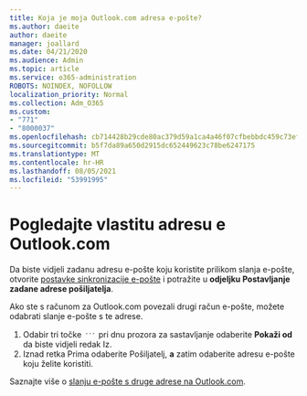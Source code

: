 ```yaml
---
title: Koja je moja Outlook.com adresa e-pošte?
ms.author: daeite
author: daeite
manager: joallard
ms.date: 04/21/2020
ms.audience: Admin
ms.topic: article
ms.service: o365-administration
ROBOTS: NOINDEX, NOFOLLOW
localization_priority: Normal
ms.collection: Adm_O365
ms.custom:
- "771"
- "8000037"
ms.openlocfilehash: cb714428b29cde80ac379d59a1ca4a46f07cfbebbdc459c73ef100b7a17a72b7
ms.sourcegitcommit: b5f7da89a650d2915dc652449623c78be6247175
ms.translationtype: MT
ms.contentlocale: hr-HR
ms.lasthandoff: 08/05/2021
ms.locfileid: "53991995"
---
```

# <a name="see-your-own-outlookcom-email-address"></a>Pogledajte vlastitu adresu e Outlook.com

Da biste vidjeli zadanu adresu e-pošte koju koristite prilikom slanja e-pošte, otvorite [postavke sinkronizacije e-pošte](https://outlook.live.com/mail/options/mail/accounts) i potražite u **odjeljku Postavljanje zadane adrese pošiljatelja**.

Ako ste s računom za Outlook.com povezali drugi račun e-pošte, možete odabrati slanje e-pošte s te adrese.

1. Odabir tri točke <img src='data:image/png;base64,iVBORw0KGgoAAAANSUhEUgAAABYAAAAPCAYAAADgbT9oAAAACXBIWXMAAA7EAAAOxAGVKw4bAAAAB3RJTUUH4wYLFhkF94QzeAAAAAd0RVh0QXV0aG9yAKmuzEgAAAAMdEVYdERlc2NyaXB0aW9uABMJISMAAAAKdEVYdENvcHlyaWdodACsD8w6AAAADnRFWHRDcmVhdGlvbiB0aW1lADX3DwkAAAAJdEVYdFNvZnR3YXJlAF1w/zoAAAALdEVYdERpc2NsYWltZXIAt8C0jwAAAAh0RVh0V2FybmluZwDAG+aHAAAAB3RFWHRTb3VyY2UA9f+D6wAAAAh0RVh0Q29tbWVudAD2zJa/AAAABnRFWHRUaXRsZQCo7tInAAAAL0lEQVQ4jWP8////fwYaACZaGDpq8HAzuKGhnqGhoR5DIaniNHMx42gGGTUYAwAAw6QRD6XFR1wAAAAASUVORK5CYII=' />
 pri dnu prozora za sastavljanje odaberite **Pokaži od** da biste vidjeli redak Iz.
2. Iznad retka Prima odaberite Pošiljatelj, **a** zatim odaberite adresu e-pošte koju želite koristiti.

Saznajte više o [slanju e-pošte s druge adrese na Outlook.com](https://support.office.com/article/ccba89cb-141c-4a36-8c56-6d16a8556d2e?wt.mc_id=Office_Outlook_com_Alchemy).